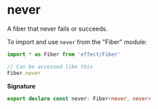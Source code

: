 # never

A fiber that never fails or succeeds.

To import and use `never` from the "Fiber" module:

```ts
import * as Fiber from 'effect/Fiber'

// Can be accessed like this
Fiber.never
```

**Signature**

```ts
export declare const never: Fiber<never, never>
```

